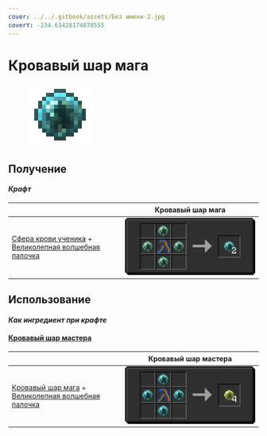 ```yaml
---
cover: ../../.gitbook/assets/Без имени-2.jpg
coverY: -234.63428174878555
---
```


# Кровавый шар мага

<figure><img src="../../.gitbook/assets/magicianbloodorb_128.png" alt=""><figcaption></figcaption></figure>

## Получение

#### _Крафт_

| ㅤ                                                                                                                                  | Кровавый шар мага                               |
| ---------------------------------------------------------------------------------------------------------------------------------- | ----------------------------------------------- |
| <p><a href="apprenticebloodorb.md">Сфера крови ученика</a> +<br><a href="divining_rod_3.md">Великолепная волшебная палочка</a></p> | ![](../../.gitbook/assets/magicianbloodorb.png) |

## Использование

#### _Как ингредиент при крафте_

#### [Кровавый шар мастера](masterbloodorb.md)

| ㅤ                                                                                                                              | Кровавый шар мастера                          |
| ------------------------------------------------------------------------------------------------------------------------------ | --------------------------------------------- |
| <p><a href="magicianbloodorb.md">Кровавый шар мага</a> +<br><a href="divining_rod_3.md">Великолепная волшебная палочка</a></p> | ![](../../.gitbook/assets/masterbloodorb.png) |
